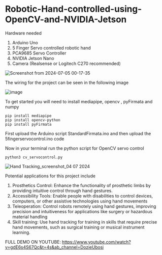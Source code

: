 # Robotic-Hand-controlled-using-OpenCV-and-NVIDIA-Jetson

Hardware needed
1. Arduino Uno
2. 5 Finger Servo controlled robotic hand
3. PCA9685 Servo Controller
4. NVIDIA Jetson Nano
5. Camera (Realsense or Logitech C270 recommended)

![Screenshot from 2024-07-05 00-17-35](https://github.com/MorphRobotics/Robotic-Hand-controlled-using-OpenCV-and-NVIDIA-Jetson/assets/104451879/df39e66c-6077-4e7d-bd87-33a0b335012f)


The wiring for the project can be seen in the following image

![image](https://github.com/MorphRobotics/Robotic-Hand-controlled-using-OpenCV-and-NVIDIA-Jetson/assets/104451879/9f620495-f903-4411-a6ff-3ad4b2c7b620)

   

To get started you will need to install mediapipe, opencv , pyFirmata and numpy

```
pip install mediapipe
pip install opencv-python
pip install pyFirmata
```
First upload the Arduino script StandardFirmata.ino and then upload the 5fingerservocontrol.ino code

Now in your terminal run the python script for OpenCV servo control

```
python3 cv_servocontrol.py
```
![Hand Tracking_screenshot_04 07 2024](https://github.com/MorphRobotics/Robotic-Hand-controlled-using-OpenCV-and-NVIDIA-Jetson/assets/104451879/00c6285d-079b-4422-bfb2-bbf58d39aa18)

Potential applications for this project include

1. Prosthetics Control: Enhance the functionality of prosthetic limbs by providing intuitive control through hand gestures.
2. Accessibility Tools: Enable people with disabilities to control devices, computers, or other assistive technologies using hand movements
3. Teleoperation: Control robots remotely using hand gestures, improving precision and intuitiveness for applications like surgery or hazardous material handling
4. Skill training: Use hand tracking for training in skills that require precise hand movements, such as surgical training or musical instrument learning.

FULL DEMO ON YOUTUBE: https://www.youtube.com/watch?v=gdE6s4S67Qc&t=4s&ab_channel=DozieUbosi


